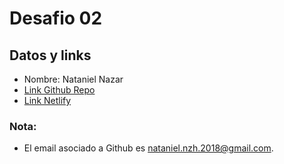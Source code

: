 # Desafio 02

## Datos y links

* Nombre: Nataniel Nazar
* [Link Github Repo](https://github.com/Nazhariel/desafio_02.git)
* [Link Netlify](https://dreamy-dolphin-a048d5.netlify.app)

### Nota:

* El email asociado a Github es nataniel.nzh.2018@gmail.com.